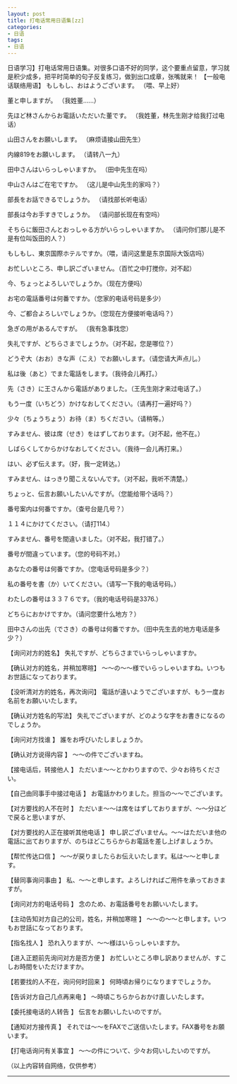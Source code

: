 ```yaml
---
layout: post
title: 打电话常用日语集[zz]
categories:
- 日语
tags:
- 日语
---
```


日语学习】打电话常用日语集。对很多口语不好的同学，这个要重点留意，学习就是积少成多，把平时简单的句子反复练习，做到出口成章，张嘴就来！
【一般电话联络用语】
もしもし、おはようございます。 （喂、早上好）

董と申しますが。 （我姓董……）

先ほど林さんからお電話いただいた董です。 （我姓董，林先生刚才给我打过电话）

山田さんをお願いします。 （麻烦请接山田先生）

内線819をお願いします。 （请转八一九）

田中さんはいらっしゃいますか。 （田中先生在吗）

中山さんはご在宅ですか。 （这儿是中山先生的家吗？）

部長をお話できるでしょうか。 （请找部长听电话）

部長は今お手すきでしょうか。 （请问部长现在有空吗）

そちらに飯田さんとおっしゃる方がいらっしゃいますか。 （请问你们那儿是不是有位叫饭田的人？）

もしもし、東京国際ホテルですか。（喂，请问这里是东京国际大饭店吗）

お忙しいところ、申し訳ございません。（百忙之中打搅你，对不起）

今、ちょっとよろしいでしょうか。（现在方便吗）

お宅の電話番号は何番ですか。（您家的电话号码是多少）

今、ご都合よろしいでしょうか。（您现在方便接听电话吗？）

急ぎの用があるんですが。 （我有急事找您）

失礼ですが、どちらさまでしょうか。（对不起，您是哪位？）

どうぞ大（おお）きな声（こえ）でお願いします。（请您请大声点儿。）

私は後（あと）でまた電話をします。（我待会儿再打。）

先（さき）に王さんから電話がありました。（王先生刚才来过电话了。）

もう一度（いちどう）かけなおしてください。（请再打一遍好吗？）

少々（ちょうちょう）お待（ま）ちください。（请稍等。）

すみません、彼は席（せき）をはずしております。（对不起，他不在。）

しばらくしてからかけなおしてください。（我待一会儿再打来。）

はい、必ず伝えます。（好，我一定转达。）

すみません、はっきり聞こえないんです。（对不起，我听不清楚。）

ちょっと、伝言お願いしたいんですが。（您能给带个话吗？）

番号案内は何番ですか。（查号台是几号？）

１１４にかけてください。（请打114.）

すみません、番号を間違いました。（对不起，我打错了。）

番号が間違っています。（您的号码不对。）

あなたの番号は何番ですか。（您电话号码是多少？）

私の番号を書（か）いてください。（请写一下我的电话号码。）

わたしの番号は３３７６です。（我的电话号码是3376.）

どちらにおかけですか。（请问您要什么地方？）

田中さんの出先（でさき）の番号は何番ですか。（田中先生去的地方电话是多少？）

【询问对方的姓名】
失礼ですが、どちらさまでいらっしゃいますか。

【确认对方的姓名，并稍加寒暄】
～～の～～様でいらっしゃいますね。いつもお世話になっております。

【没听清对方的姓名，再次询问】
電話が遠いようでございますが、もう一度お名前をお願いいたします。

【确认对方姓名的写法】
失礼でございますが、どのような字をお書きになるのでしょうか。

【询问对方找谁 】
誰をお呼びいたしましょうか。

【确认对方说得内容 】
～～の件でございますね。

【接电话后，转接他人 】
ただいま～～とかわりますので、少々お待ちください。

【自己由同事手中接过电话 】
お電話かわりました。担当の～～でございます。

【对方要找的人不在时 】
ただいま～～は席をはずしておりますが、～～分ほどで戻ると思いますが、

【对方要找的人正在接听其他电话 】 
申し訳ございません。～～はただいま他の電話に出ておりますが、のちほどこちらからお電話を差し上げましょうか。

【帮忙传达口信 】
～～が戻りましたらお伝えいたします。私は～～と申します。

【替同事询问事由 】
私、～～と申します。よろしければご用件を承っておきますが。

【询问对方的电话号码 】
念のため、お電話番号をお願いいたします。

【主动告知对方自己的公司，姓名，并稍加寒暄 】
～～の～～と申します。いつもお世話になっております。

【指名找人 】
恐れ入りますが、～～様はいらっしゃいますか。

【进入正题前先询问对方是否方便 】
お忙しいところ申し訳ありませんが、すこしお時間をいただけますか。

【若要找的人不在，询问何时回来 】
何時頃お帰りになりますでしょうか。

【告诉对方自己几点再来电 】
～時頃こちらからおかけ直しいたします。

【委托接电话的人转告 】
伝言をお願いしたいのですが。

【通知对方接传真 】
それでは～～をFAXでご送信いたします。FAX番号をお願います。

【打电话询问有关事宜 】
～～の件について、少々お伺いしたいのですが。

（以上内容转自网络，仅供参考）

----
